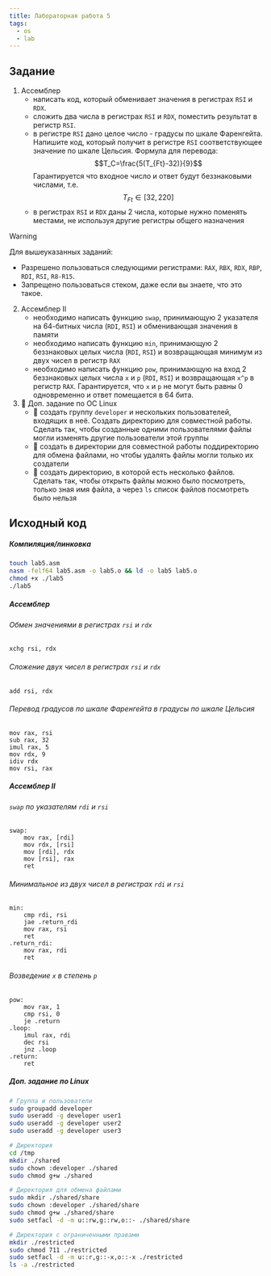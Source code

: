 ```yaml
---
title: Лабораторная работа 5
tags:
  - os
  - lab
---
```

## Задание
1.  Ассемблер
	- написать код, который обменивает значения в регистрах `RSI` и `RDX`. 
	- сложить два числа в регистрах `RSI` и `RDX`, поместить результат в регистр `RSI`.
	- в регистре `RSI` дано целое число - градусы по шкале Фаренгейта. Напишите код, который получит в регистре `RSI` соответствующее значение по шкале Цельсия. Формула для перевода: $$T_C=\frac{5(T_{Ft}-32)}{9}$$Гарантируется что входное число и ответ будут беззнаковыми числами, т.е. $$T_{Ft} \in [32, 220]$$
	- в регистрах `RSI` и `RDX` даны 2 числа, которые нужно поменять местами, не используя другие регистры общего назначения

> [!warning] 
> Для вышеуказанных заданий: 
> - Разрешено пользоваться следующими регистрами: `RAX`, `RBX`, `RDX`, `RBP`, `RDI`, `RSI`, `R8-R15`.
> - Запрещено пользоваться стеком, даже если вы знаете, что это такое.
2. Ассемблер II
	- необходимо написать функцию `swap`, принимающую 2 указателя на 64-битных числа (`RDI`, `RSI`) и обменивающая значения в памяти
	- необходимо написать функцию `min`, принимающую 2 беззнаковых целых числа (`RDI`, `RSI`) и возвращающая минимум из двух чисел в регистр `RAX`
	- необходимо написать функцию `pow`, принимающую на вход 2 беззнаковых целых числа `x` и `p` (`RDI`, `RSI`) и возвращающая `x^p` в регистр `RAX`. Гарантируется, что `x` и `p` не могут быть равны 0 одновременно и ответ помещается в 64 бита. 
3. 💫 Доп. задание по ОС Linux
	- 💫 создать группу `developer` и нескольких пользователей, входящих в неё. Создать директорию для совместной работы. Сделать так, чтобы созданные одними пользователями файлы могли изменять другие пользователи этой группы
	- 💫 создать в директории для совместной работы поддиректорию для обмена файлами, но чтобы удалять файлы могли только их создатели
	- 💫 создать директорию, в которой есть несколько файлов. Сделать так, чтобы открыть файлы можно было посмотреть, только зная имя файла, а через `ls` список файлов посмотреть было нельзя

## Исходный код
##### Компиляция/линковка
```sh
touch lab5.asm
nasm -felf64 lab5.asm -o lab5.o && ld -o lab5 lab5.o    
chmod +x ./lab5
./lab5
```

##### Ассемблер
###### Обмен значениями в регистрах `rsi` и `rdx`
```assembly
xchg rsi, rdx
```

###### Сложение двух чисел в регистрах `rsi` и `rdx`
```assembly
add rsi, rdx
```

###### Перевод градусов по шкале Фаренгейта в градусы по шкале Цельсия
```assembly
mov rax, rsi
sub rax, 32
imul rax, 5
mov rdx, 9
idiv rdx
mov rsi, rax
```

##### Ассемблер II
###### `swap` по указателям `rdi` и `rsi`
```assembly
swap:
    mov rax, [rdi]
    mov rdx, [rsi]
    mov [rdi], rdx
    mov [rsi], rax
    ret
```

###### Минимальное из двух чисел в регистрах `rdi` и `rsi`
```assembly
min:
    cmp rdi, rsi
    jae .return_rdi
    mov rax, rsi
    ret
.return_rdi:
    mov rax, rdi
    ret
```

###### Возведение `x` в степень `p`
```assembly
pow:
    mov rax, 1
    cmp rsi, 0
    je .return
.loop:
    imul rax, rdi
    dec rsi
    jnz .loop
.return:
    ret
```

##### Доп. задание по Linux
```sh
# Группа и пользователи
sudo groupadd developer
sudo useradd -g developer user1
sudo useradd -g developer user2
sudo useradd -g developer user3

# Директория
cd /tmp
mkdir ./shared
sudo chown :developer ./shared
sudo chmod g+w ./shared

# Директория для обмена файлами
sudo mkdir ./shared/share
sudo chown :developer ./shared/share
sudo chmod g+w ./shared/share
sudo setfacl -d -m u::rw,g::rw,o::- ./shared/share

# Директория с ограниченными правами
mkdir ./restricted
sudo chmod 711 ./restricted
sudo setfacl -d -m u::r,g::-x,o::-x ./restricted
ls -a ./restricted
```